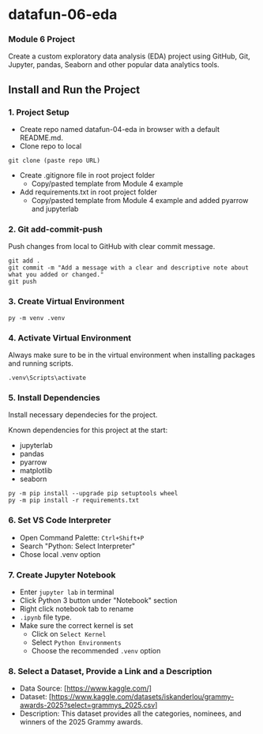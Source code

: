 # datafun-06-eda
### Module 6 Project  
Create a custom exploratory data analysis (EDA) project using GitHub, Git, Jupyter, pandas, Seaborn and other popular data analytics tools.

## Install and Run the Project
### 1. Project Setup  
- Create repo named datafun-04-eda in browser with a default README.md.  
- Clone repo to local  
```
git clone (paste repo URL)
```
- Create .gitignore file in root project folder  
    * Copy/pasted template from Module 4 example  
- Add requirements.txt in root project folder  
    * Copy/pasted template from Module 4 example and added pyarrow and jupyterlab  

### 2. Git add-commit-push  
Push changes from local to GitHub with clear commit message.  
```
git add .
git commit -m "Add a message with a clear and descriptive note about what you added or changed."
git push
```

### 3. Create Virtual Environment  
```
py -m venv .venv
```

### 4. Activate Virtual Environment  
Always make sure to be in the virtual environment when installing packages and running scripts.  
```
.venv\Scripts\activate
```

### 5. Install Dependencies  
Install necessary dependecies for the project.  

Known dependencies for this project at the start:  
* jupyterlab
* pandas
* pyarrow
* matplotlib
* seaborn

```
py -m pip install --upgrade pip setuptools wheel
py -m pip install -r requirements.txt
```

### 6. Set VS Code Interpreter
* Open Command Palette: `Ctrl+Shift+P`
* Search "Python: Select Interpreter"
* Chose local .venv option

### 7. Create Jupyter Notebook  
* Enter `jupyter lab` in terminal
* Click Python 3 button under "Notebook" section
* Right click notebook tab to rename
* `.ipynb` file type.
* Make sure the correct kernel is set
    * Click on `Select Kernel`
    * Select `Python Environments`
    * Choose the recommended `.venv` option

### 8. Select a Dataset, Provide a Link and a Description
* Data Source: [https://www.kaggle.com/]  
* Dataset: [https://www.kaggle.com/datasets/iskanderlou/grammy-awards-2025?select=grammys_2025.csv]  
* Description: This dataset provides all the categories, nominees, and winners of the 2025 Grammy awards.  